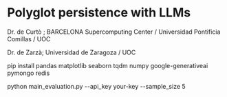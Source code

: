 # Polyglot persistence with LLMs
Dr. de Curtò ; BARCELONA Supercomputing Center / Universidad Pontificia Comillas / UOC

Dr. de Zarzà; Universidad de Zaragoza / UOC

pip install pandas matplotlib seaborn tqdm numpy google-generativeai pymongo redis

python main_evaluation.py --api_key your-key --sample_size 5
